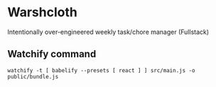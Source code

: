 # Warshcloth
Intentionally over-engineered weekly task/chore manager (Fullstack)
## Watchify command
`watchify -t [ babelify --presets [ react ] ] src/main.js -o public/bundle.js`

